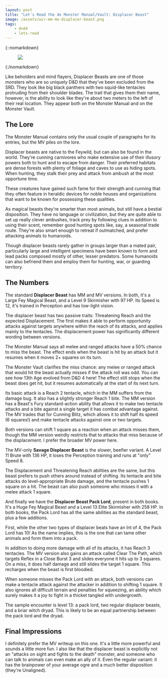 ```yaml
---
layout: post
title: "Let's Read the 4e Monster Manual/Vault: Displacer Beast"
image: /assets/wir-mm-4e-displacer-beast.png
tags:
    - dnd4
    - lets-read
---
```


{::nomarkdown}
<figure class="left">
  <img src="{{ "/assets/wir-mm-4e-displacer-beast.png" | absolute_url }}"/>
</figure>
{:/nomarkdown}

Like beholders and mind flayers, Displacer Beasts are one of those monsters who
are so uniquely D&D that they've been excluded from the SRD. They look like big
black panthers with two squid-like tentacles protruding from their shoulder
blades. The trait that gives them their name, however, is the ability to look
like they're about two meters to the left of their real location. They appear
both on the Monster Manual and on the Monster Vault.

## The Lore

The Monster Manual contains only the usual couple of paragraphs for its entries,
but the MV piles on the lore.

Displacer beasts are native to the Feywild, but can also be found in the world.
They're cunning carnivores who make extensive use of their illusory powers both
to hunt and to escape from danger. Their preferred habitats are dense forests
with plenty of foliage and caves to use as hiding spots. When hunting, they
stalk their prey and attack from ambush at the most opportune time.

These creatures have gained such fame for their strength and cunning that they
often feature in heraldic devices for noble houses and organizations that want
to be known for possessing these qualities.

As magical beasts they're smarter than most animals, but still have a bestial
disposition. They have no language or civilization, but they are quite able to
set up really clever ambushes, track prey by following clues in addition to
using their scent, remember good hunting spots like, say, a seasonal trade
route. They're also smart enough to retreat if outmatched, and prefer attacking
animals to humanoids.

Though displacer beasts rarely gather in groups larger than a mated pair,
particularly large and intelligent specimens have been known to form and lead
packs composed mostly of other, lesser predators. Some humanoids can also
befriend them and employ them for hunting, war, or guarding territory.

## The Numbers

The standard **Displacer Beast** has MM and MV versions. In both, it's a Large
Fey Magical Beast, and a Level 9 Skirmisher with 97 HP. Its Speed is 12, it's
trained in Perception and has low-light vision.

The displacer beast has two passive traits: Threatening Reach and the expected
Displacement. The first makes it able to perform opportunity attacks against
targets anywhere within the reach of its attacks, and applies mainly to the
tentacles. The displacement power has significantly different wording between
versions.

The Monster Manual says all melee and ranged attacks have a 50% chance to miss
the beast. The effect ends when the beast is hit by an attack but it resumes
when it moves 2+ squares on its turn.

The Monster Vault clarifies the miss chance: any melee or ranged attack that
would hit the beast actually misses if the attack roll was odd. You can see how
13th Age evolved from D&D 4 here! The effect still stops when the beast does get
hit, but it resumes automatically at the start of its next turn.

Its basic attack is a Reach 2 tentacle, which in the MM suffers from the damage
bug. It also has a slightly stronger Reach 1 bite. The MM version has a Beast's
Fury standard-action ability that allows it to make two tentacle attacks and a
bite against a single target it has combat advantage against. The MV trades that
for Cunning Blitz, which allows it to shift half its speed (6 squares!) and make
tentacle attacks against one or two targets.

Both versions can shift 1 square as a reaction when an attack misses them,
though the MM version weirdly restricts that to attacks that miss because of the
displacement. I prefer the broader MV power here.

The MV-only **Savage Displacer Beast** is the slower, beefier variant. A Level
11 Brute with 136 HP, it loses the Perception training and runs at "only" Speed
8.

The Displacement and Threatening Reach abilities are the same, but this beast
prefers to push others around instead of shifting. Its tentacle and bite attacks
do level-appropriate Brute damage, and the tentacle pushes 1 square on a
hit. The beast can also push someone who misses it with a melee attack 1 square.

And finally we have the **Displacer Beast Pack Lord**, present in both
books. It's a Huge Fey Magical Beast and a Level 13 Elite Skirmisher with 258
HP. In both books, the Pack Lord has all the same abilities as the standard
beast, plus a few additions.

First, while the other two types of displacer beats have an Int of 4, the Pack
Lord has 10! As the name implies, this is the one that can tame other animals
and form them into a pack.

In addition to doing more damage with all of its attacks, it has Reach 3
tentacles. The MV version also gains an attack called Clear The Path, which
targets Reflex in a Close Burst 3 and slides everyone it hits up to 3
squares. On a miss, it does half damage and still slides the target 1
square. This recharges when the beast is first bloodied.

When someone misses the Pack Lord with an attack, both versions can make a
tentacle attack against the attacker in addition to shifting 1 square. It also
ignores all difficult terrain and penalties for squeezing, an ability which
surely makes it a joy to fight in a thicket tangled with undergrowth.

The sample encounter is level 13: a pack lord, two regular displacer beasts, and
a briar witch dryad. This is likely to be an equal partnership between the pack
lord and the dryad.

## Final Impressions

I definitely prefer the MV writeup on this one. It's a little more powerful and
sounds a little more fun. I also like that the displacer beast is explicitly not
an "attacks on sight and fights to the death" monster, and someone who can talk
to animals can even make an ally of it. Even the regular variant: it has the
brainpower of your average ogre and a much better disposition (they're
Unaligned).
